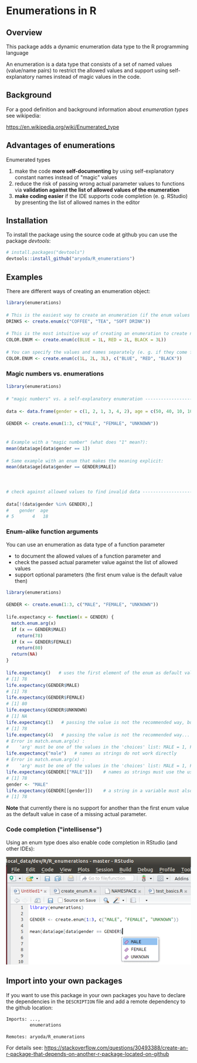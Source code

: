 # Enumerations in R

## Overview

This package adds a dynamic enumeration data type to the R programming language

An enumeration is a data type that consists of a set of named values (value/name pairs)
to restrict the allowed values and support using self-explanatory names instead
of magic values in the code.



## Background

For a good definition and background information about *enumeration types* see wikipedia:

https://en.wikipedia.org/wiki/Enumerated_type



## Advantages of enumerations

Enumerated types

1. make the code **more self-documenting** by using self-explanatory constant names instead of "magic" values
2. reduce the risk of passing wrong actual parameter values to functions via **validation against
   the list of allowed values of the enumeration**
3. **make coding easier** if the IDE supports code completion (e. g. RStudio)
   by presenting the list of allowed names in the editor



## Installation

To install the package using the source code at github you can use the package *devtools*:

```R
# install.packages("devtools")
devtools::install_github("aryoda/R_enumerations")
```


## Examples

There are different ways of creating an enumeration object:

```R
library(enumerations)

# This is the easiest way to create an enumeration (if the enum values are not important)
DRINKS <- create.enum(c("COFFEE", "TEA", "SOFT DRINK"))

# This is the most intuitive way of creating an enumeration to create names of meaningful values
COLOR.ENUM <- create.enum(c(BLUE = 1L, RED = 2L, BLACK = 3L))

# You can specify the values and names separately (e. g. if they come from a CSV file or database table)
COLOR.ENUM <- create.enum(c(1L, 2L, 3L), c("BLUE", "RED", "BLACK"))
```



### Magic numbers vs. enumerations

```R
library(enumerations)

# "magic numbers" vs. a self-explanatory enumeration --------------------------------------------------------------

data <- data.frame(gender = c(1, 2, 1, 3, 4, 2), age = c(50, 40, 10, 10, 18, 25))

GENDER <- create.enum(1:3, c("MALE", "FEMALE", "UNKNOWN"))


# Example with a "magic number" (what does "1" mean?):
mean(data$age[data$gender == 1])

# Same example with an enum that makes the meaning explicit:
mean(data$age[data$gender == GENDER$MALE])



# check against allowed values to find invalid data ---------------------------------------------------------------

data[!(data$gender %in% GENDER),]
#    gender  age
# 5       4   18
```


### Enum-alike function arguments

You can use an enumeration as data type of a function parameter

- to document the allowed values of a function parameter and
- check the passed actual parameter value against the list of allowed values
- support optional parameters (the first enum value is the default value then)

```R
library(enumerations)

GENDER <- create.enum(1:3, c("MALE", "FEMALE", "UNKNOWN"))

life.expectancy <- function(x = GENDER) {
  match.enum.arg(x)
  if (x == GENDER$MALE)
    return(78)
  if (x == GENDER$FEMALE)
    return(80)
  return(NA)
}

life.expectancy()   # uses the first element of the enum as default value!
# [1] 78
life.expectancy(GENDER$MALE)
# [1] 78
life.expectancy(GENDER$FEMALE)
# [1] 80
life.expectancy(GENDER$UNKNOWN)
# [1] NA
life.expectancy(1)   # passing the value is not the recommended way, but also works
# [1] 78
life.expectancy(4)   # passing the value is not the recommended way... because you may use invalid values
# Error in match.enum.arg(x) : 
#    'arg' must be one of the values in the 'choices' list: MALE = 1, FEMALE = 2, UNKNOWN = 3 
life.expectancy("male")   # names as strings do not work directly
# Error in match.enum.arg(x) : 
#    'arg' must be one of the values in the 'choices' list: MALE = 1, FEMALE = 2, UNKNOWN = 3 
life.expectancy(GENDER[["MALE"]])    # names as strings must use the usual double-bracket syntax
# [1] 78
gender <- "MALE"
life.expectancy(GENDER[[gender]])    # a string in a variable must also use the double-brackets
# [1] 78
```

**Note** that currently there is no support for another than the first enum value as the default value
in case of a missing actual parameter.



### Code completion ("intellisense")

Using an enum type does also enable code completion in RStudio (and other IDEs):

![Picture: RStudio code completion](inst/pics/RStudio_code_completion.png)



## Import into your own packages

If you want to use this package in your own packages you have to declare the dependencies in the
`DESCRIPTION` file and add a remote dependency to the github location:

```
Imports: ...,
         enumerations

Remotes: aryoda/R_enumerations
```

For details see: https://stackoverflow.com/questions/30493388/create-an-r-package-that-depends-on-another-r-package-located-on-github
